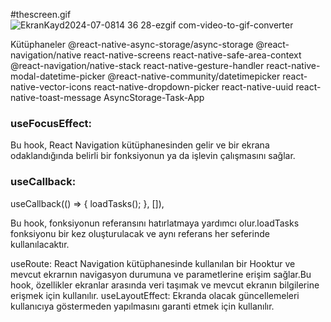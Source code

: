 

#thescreen.gif![EkranKayd2024-07-0814 36 28-ezgif com-video-to-gif-converter](https://github.com/1989zlm/taskAppNative/assets/146070651/12f9b68b-0a86-40cf-95d6-8cd19893633a)









Kütüphaneler
@react-native-async-storage/async-storage
@react-navigation/native
react-native-screens react-native-safe-area-context
@react-navigation/native-stack
react-native-gesture-handler
react-native-modal-datetime-picker @react-native-community/datetimepicker
react-native-vector-icons
react-native-dropdown-picker
react-native-uuid
react-native-toast-message
AsyncStorage-Task-App

### useFocusEffect:

Bu hook, React Navigation kütüphanesinden gelir ve bir ekrana odaklandığında belirli bir fonksiyonun ya da işlevin çalışmasını sağlar.

### useCallback:

useCallback(() => { loadTasks(); }, []),

Bu hook, fonksiyonun referansını hatırlatmaya yardımcı olur.loadTasks fonksiyonu bir kez oluşturulacak ve aynı referans her seferinde kullanılacaktır.

useRoute:
React Navigation kütüphanesinde kullanılan bir Hooktur ve mevcut ekrarnın navigasyon durumuna ve parametlerine erişim sağlar.Bu hook, özellikler ekranlar arasında veri taşımak ve mevcut ekranın bilgilerine erişmek için kullanılır.
useLayoutEffect:
Ekranda olacak güncellemeleri kullanıcıya göstermeden yapılmasını garanti etmek için kullanılır.
